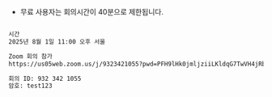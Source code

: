 - 무료 사용자는 회의시간이 40분으로 제한됩니다.

```txt

시간
2025년 8월 1일 11:00 오후 서울

Zoom 회의 참가
https://us05web.zoom.us/j/9323421055?pwd=PFH9lHk0jmljziiLKldqG7TwVH4jRb.1&omn=88507072763

회의 ID: 932 342 1055
암호: test123

```
